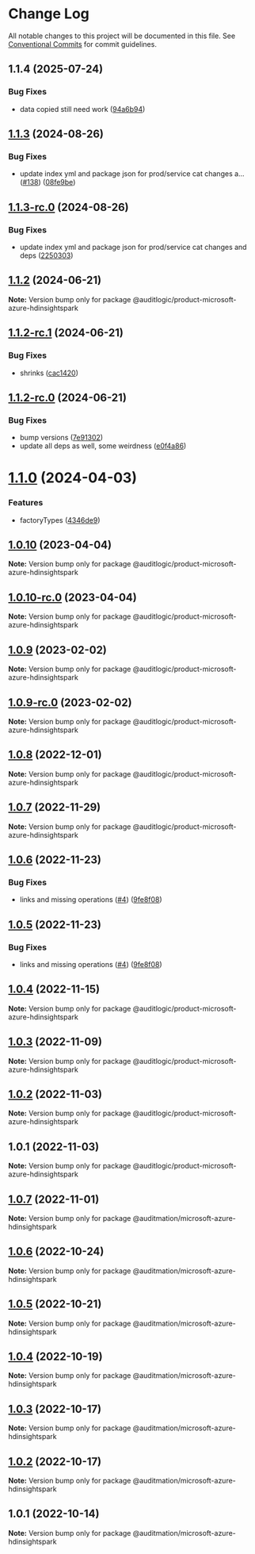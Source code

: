 # Change Log

All notable changes to this project will be documented in this file.
See [Conventional Commits](https://conventionalcommits.org) for commit guidelines.

## 1.1.4 (2025-07-24)


### Bug Fixes

* data copied still need work ([94a6b94](https://github.com/zerobias-org/product/commit/94a6b942fb0516367548599d739529536132755a))





## [1.1.3](https://github.com/auditlogic/product/compare/@auditlogic/product-microsoft-azure-hdinsightspark@1.1.2...@auditlogic/product-microsoft-azure-hdinsightspark@1.1.3) (2024-08-26)


### Bug Fixes

* update index yml and package json for prod/service cat changes a… ([#138](https://github.com/auditlogic/product/issues/138)) ([08fe9be](https://github.com/auditlogic/product/commit/08fe9beb1c8457462a19bc69caa02e6212d97e1a))





## [1.1.3-rc.0](https://github.com/auditlogic/product/compare/@auditlogic/product-microsoft-azure-hdinsightspark@1.1.2...@auditlogic/product-microsoft-azure-hdinsightspark@1.1.3-rc.0) (2024-08-26)


### Bug Fixes

* update index yml and package json for prod/service cat changes and deps ([2250303](https://github.com/auditlogic/product/commit/225030363a363608240135b7ebed386b28f01e4b))





## [1.1.2](https://github.com/auditlogic/product/compare/@auditlogic/product-microsoft-azure-hdinsightspark@1.1.2-rc.1...@auditlogic/product-microsoft-azure-hdinsightspark@1.1.2) (2024-06-21)

**Note:** Version bump only for package @auditlogic/product-microsoft-azure-hdinsightspark





## [1.1.2-rc.1](https://github.com/auditlogic/product/compare/@auditlogic/product-microsoft-azure-hdinsightspark@1.1.2-rc.0...@auditlogic/product-microsoft-azure-hdinsightspark@1.1.2-rc.1) (2024-06-21)


### Bug Fixes

* shrinks ([cac1420](https://github.com/auditlogic/product/commit/cac14200fefcd8183ab69fe89a47bd3f70f563e9))





## [1.1.2-rc.0](https://github.com/auditlogic/product/compare/@auditlogic/product-microsoft-azure-hdinsightspark@1.1.0...@auditlogic/product-microsoft-azure-hdinsightspark@1.1.2-rc.0) (2024-06-21)


### Bug Fixes

* bump versions ([7e91302](https://github.com/auditlogic/product/commit/7e913023b8b312150ed7762c32fbbe616be71de5))
* update all deps as well, some weirdness ([e0f4a86](https://github.com/auditlogic/product/commit/e0f4a864714e2d3de6bbf3da014d5312fe53be2f))





# [1.1.0](https://github.com/auditlogic/product/compare/@auditlogic/product-microsoft-azure-hdinsightspark@1.0.10...@auditlogic/product-microsoft-azure-hdinsightspark@1.1.0) (2024-04-03)


### Features

* factoryTypes ([4346de9](https://github.com/auditlogic/product/commit/4346de92693aee892fccf725338ffc7b80ab182b))





## [1.0.10](https://github.com/auditlogic/product/compare/@auditlogic/product-microsoft-azure-hdinsightspark@1.0.9...@auditlogic/product-microsoft-azure-hdinsightspark@1.0.10) (2023-04-04)

**Note:** Version bump only for package @auditlogic/product-microsoft-azure-hdinsightspark





## [1.0.10-rc.0](https://github.com/auditlogic/product/compare/@auditlogic/product-microsoft-azure-hdinsightspark@1.0.9...@auditlogic/product-microsoft-azure-hdinsightspark@1.0.10-rc.0) (2023-04-04)

**Note:** Version bump only for package @auditlogic/product-microsoft-azure-hdinsightspark





## [1.0.9](https://github.com/auditlogic/product/compare/@auditlogic/product-microsoft-azure-hdinsightspark@1.0.8...@auditlogic/product-microsoft-azure-hdinsightspark@1.0.9) (2023-02-02)

**Note:** Version bump only for package @auditlogic/product-microsoft-azure-hdinsightspark





## [1.0.9-rc.0](https://github.com/auditlogic/product/compare/@auditlogic/product-microsoft-azure-hdinsightspark@1.0.8...@auditlogic/product-microsoft-azure-hdinsightspark@1.0.9-rc.0) (2023-02-02)

**Note:** Version bump only for package @auditlogic/product-microsoft-azure-hdinsightspark





## [1.0.8](https://github.com/auditlogic/product/compare/@auditlogic/product-microsoft-azure-hdinsightspark@1.0.7...@auditlogic/product-microsoft-azure-hdinsightspark@1.0.8) (2022-12-01)

**Note:** Version bump only for package @auditlogic/product-microsoft-azure-hdinsightspark





## [1.0.7](https://github.com/auditlogic/product/compare/@auditlogic/product-microsoft-azure-hdinsightspark@1.0.6...@auditlogic/product-microsoft-azure-hdinsightspark@1.0.7) (2022-11-29)

**Note:** Version bump only for package @auditlogic/product-microsoft-azure-hdinsightspark





## [1.0.6](https://github.com/auditlogic/product/compare/@auditlogic/product-microsoft-azure-hdinsightspark@1.0.4...@auditlogic/product-microsoft-azure-hdinsightspark@1.0.6) (2022-11-23)


### Bug Fixes

* links and missing operations ([#4](https://github.com/auditlogic/product/issues/4)) ([9fe8f08](https://github.com/auditlogic/product/commit/9fe8f08fe7c57fdb79f991ac35bd6ac2e7dcad38))





## [1.0.5](https://github.com/auditlogic/product/compare/@auditlogic/product-microsoft-azure-hdinsightspark@1.0.4...@auditlogic/product-microsoft-azure-hdinsightspark@1.0.5) (2022-11-23)


### Bug Fixes

* links and missing operations ([#4](https://github.com/auditlogic/product/issues/4)) ([9fe8f08](https://github.com/auditlogic/product/commit/9fe8f08fe7c57fdb79f991ac35bd6ac2e7dcad38))





## [1.0.4](https://github.com/auditlogic/product/compare/@auditlogic/product-microsoft-azure-hdinsightspark@1.0.3...@auditlogic/product-microsoft-azure-hdinsightspark@1.0.4) (2022-11-15)

**Note:** Version bump only for package @auditlogic/product-microsoft-azure-hdinsightspark





## [1.0.3](https://github.com/auditlogic/product/compare/@auditlogic/product-microsoft-azure-hdinsightspark@1.0.2...@auditlogic/product-microsoft-azure-hdinsightspark@1.0.3) (2022-11-09)

**Note:** Version bump only for package @auditlogic/product-microsoft-azure-hdinsightspark





## [1.0.2](https://github.com/auditlogic/product/compare/@auditlogic/product-microsoft-azure-hdinsightspark@1.0.1...@auditlogic/product-microsoft-azure-hdinsightspark@1.0.2) (2022-11-03)

**Note:** Version bump only for package @auditlogic/product-microsoft-azure-hdinsightspark





## 1.0.1 (2022-11-03)

**Note:** Version bump only for package @auditlogic/product-microsoft-azure-hdinsightspark





## [1.0.7](https://github.com/auditmation/store-content/compare/@auditmation/microsoft-azure-hdinsightspark@1.0.6...@auditmation/microsoft-azure-hdinsightspark@1.0.7) (2022-11-01)

**Note:** Version bump only for package @auditmation/microsoft-azure-hdinsightspark





## [1.0.6](https://github.com/auditmation/store-content/compare/@auditmation/microsoft-azure-hdinsightspark@1.0.5...@auditmation/microsoft-azure-hdinsightspark@1.0.6) (2022-10-24)

**Note:** Version bump only for package @auditmation/microsoft-azure-hdinsightspark





## [1.0.5](https://github.com/auditmation/store-content/compare/@auditmation/microsoft-azure-hdinsightspark@1.0.4...@auditmation/microsoft-azure-hdinsightspark@1.0.5) (2022-10-21)

**Note:** Version bump only for package @auditmation/microsoft-azure-hdinsightspark





## [1.0.4](https://github.com/auditmation/store-content/compare/@auditmation/microsoft-azure-hdinsightspark@1.0.3...@auditmation/microsoft-azure-hdinsightspark@1.0.4) (2022-10-19)

**Note:** Version bump only for package @auditmation/microsoft-azure-hdinsightspark





## [1.0.3](https://github.com/auditmation/store-content/compare/@auditmation/microsoft-azure-hdinsightspark@1.0.2...@auditmation/microsoft-azure-hdinsightspark@1.0.3) (2022-10-17)

**Note:** Version bump only for package @auditmation/microsoft-azure-hdinsightspark





## [1.0.2](https://github.com/auditmation/store-content/compare/@auditmation/microsoft-azure-hdinsightspark@1.0.1...@auditmation/microsoft-azure-hdinsightspark@1.0.2) (2022-10-17)

**Note:** Version bump only for package @auditmation/microsoft-azure-hdinsightspark





## 1.0.1 (2022-10-14)

**Note:** Version bump only for package @auditmation/microsoft-azure-hdinsightspark
